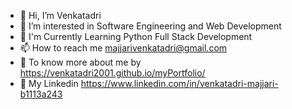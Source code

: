 - 👋 Hi, I’m Venkatadri 
- 🎯 I’m interested in Software Engineering and Web Development
- 🌱 I'm Currently Learning Python Full Stack Development
- 📫 How to reach me majjarivenkatadri@gmail.com
- 👀 To know more about me by https://venkatadri2001.github.io/myPortfolio/
- 👀 My Linkedin https://www.linkedin.com/in/venkatadri-majjari-b1113a243
